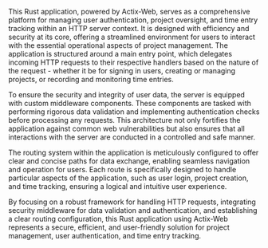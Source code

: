 This Rust application, powered by Actix-Web, serves as a comprehensive platform for managing user authentication, project oversight, and time entry tracking within an HTTP server context. It is designed with efficiency and security at its core, offering a streamlined environment for users to interact with the essential operational aspects of project management. The application is structured around a main entry point, which delegates incoming HTTP requests to their respective handlers based on the nature of the request - whether it be for signing in users, creating or managing projects, or recording and monitoring time entries.

To ensure the security and integrity of user data, the server is equipped with custom middleware components. These components are tasked with performing rigorous data validation and implementing authentication checks before processing any requests. This architecture not only fortifies the application against common web vulnerabilities but also ensures that all interactions with the server are conducted in a controlled and safe manner.

The routing system within the application is meticulously configured to offer clear and concise paths for data exchange, enabling seamless navigation and operation for users. Each route is specifically designed to handle particular aspects of the application, such as user login, project creation, and time tracking, ensuring a logical and intuitive user experience.

By focusing on a robust framework for handling HTTP requests, integrating security middleware for data validation and authentication, and establishing a clear routing configuration, this Rust application using Actix-Web represents a secure, efficient, and user-friendly solution for project management, user authentication, and time entry tracking.